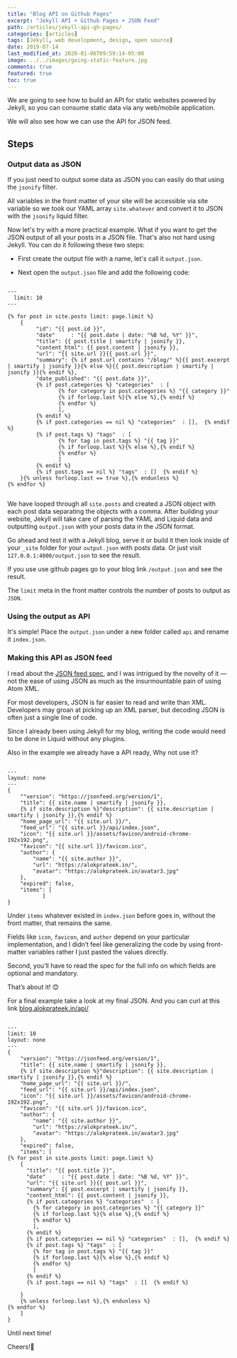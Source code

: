```yaml
---
title: "Blog API on Github Pages"
excerpt: "Jekyll API + Github Pages + JSON Feed"
path: /articles/jekyll-api-gh-pages/
categories: [articles]
tags: [Jekyll, web development, design, open source]
date: 2019-07-14
last_modified_at: 2020-01-06T09:59:14-05:00
image: ../../images/going-static-feature.jpg
comments: true
featured: true
toc: true
---
```


We are going to see how to build an API for static websites powered by Jekyll, so you can consume static data via any web/mobile application.

We will also see how we can use the API for JSON feed.

## Steps

### Output data as JSON

If you just need to output some data as JSON you can easily do that using the `jsonify` filter.

All variables in the front matter of your site will be accessible via site variable so we took our YAML array `site.whatever` and convert it to JSON with the `jsonify` liquid filter.

Now let's try with a more practical example. What if you want to get the JSON output of all your posts in a JSON file. That's also not hard using Jekyll. You can do it following these two steps:

- First create the output file with a name, let's call it `output.json`.

- Next open the `output.json` file and add the following code:

```liquid

---
  limit: 10
---

{% for post in site.posts limit: page.limit %}
    {
         "id": "{{ post.id }}",
         "date"     : "{{ post.date | date: "%B %d, %Y" }}",
         "title": {{ post.title | smartify | jsonify }},
         "content_html": {{ post.content | jsonify }},
         "url": "{{ site.url }}{{ post.url }}",
         "summary": {% if post.url contains "/blog/" %}{{ post.excerpt | smartify | jsonify }}{% else %}{{ post.description | smartify | jsonify }}{% endif %},
         "date_published": "{{ post.date }}",
         {% if post.categories %} "categories"  : [
                {% for category in post.categories %} "{{ category }}"
                {% if forloop.last %}{% else %},{% endif %}
                {% endfor %}
                ],
         {% endif %}
         {% if post.categories == nil %} "categories"  : [],  {% endif %}
         {% if post.tags %} "tags"  : [
                {% for tag in post.tags %} "{{ tag }}"
                {% if forloop.last %}{% else %},{% endif %}
                {% endfor %}
                ]
         {% endif %}
         {% if post.tags == nil %} "tags"  : []  {% endif %}
    }{% unless forloop.last == true %},{% endunless %}
{% endfor %}


```

We have looped through all `site.posts` and created a JSON object with each post data separating the objects with a comma. After building your website, Jekyll will take care of parsing the YAML and Liquid data and outputting `output.json` with your posts data in the JSON format.

Go ahead and test it with a Jekyll blog, serve it or build it then look inside of your `_site` folder for your `output.json` with posts data. Or just visit `127.0.0.1:4000/output.json` to see the result.

If you use use github pages go to your blog link `/output.json` and see the result.

The `limit` meta in the front matter controls the number of posts to output as `JSON`.

### Using the output as API

It's simple! Place the `output.json` under a new folder called `api` and rename it `index.json`.

### Making this API as JSON feed

I read about the [JSON feed spec](https://jsonfeed.org/version/1), and I was intrigued by the novelty of it — not the ease of using JSON as much as the insurmountable pain of using Atom XML.

For most developers, JSON is far easier to read and write than XML. Developers may groan at picking up an XML parser, but decoding JSON is often just a single line of code.

Since I already been using Jekyll for my blog, writing the code would need to be done in Liquid without any plugins.

Also in the example we already have a API ready, Why not use it?

```liquid

---
layout: none
---
{
    ""version": "https://jsonfeed.org/version/1",
    "title": {{ site.name | smartify | jsonify }},
    {% if site.description %}"description": {{ site.description | smartify | jsonify }},{% endif %}
    "home_page_url": "{{ site.url }}/",
    "feed_url": "{{ site.url }}/api/index.json",
    "icon": "{{ site.url }}/assets/favicon/android-chrome-192x192.png",
    "favicon": "{{ site.url }}/favicon.ico",
    "author": {
        "name": "{{ site.author }}",
        "url": "https://alokprateek.in/",
        "avatar": "https://alokprateek.in/avatar3.jpg"
    },
    "expired": false,
    "items": [
           ]
}

```

Under `items` whatever existed in `index.json` before goes in, without the front matter, that remains the same.

Fields like `icon`, `favicon`, and `author` depend on your particular implementation, and I didn’t feel like generalizing the code by using front-matter variables rather I just pasted the values directly.

Second, you’ll have to read the spec for the full info on which fields are optional and mandatory.

That’s about it! 😊

For a final example take a look at my final JSON. And you can curl at this link [blog.alokprateek.in/api/](https://blog.alokprateek.in/api/)

```liquid

---
limit: 10
layout: none
---
{
    "version": "https://jsonfeed.org/version/1",
    "title": {{ site.name | smartify | jsonify }},
    {% if site.description %}"description": {{ site.description | smartify | jsonify }},{% endif %}
    "home_page_url": "{{ site.url }}/",
    "feed_url": "{{ site.url }}/api/index.json",
    "icon": "{{ site.url }}/assets/favicon/android-chrome-192x192.png",
    "favicon": "{{ site.url }}/favicon.ico",
    "author": {
        "name": "{{ site.author }}",
        "url": "https://alokprateek.in/",
        "avatar": "https://alokprateek.in/avatar3.jpg"
    },
    "expired": false,
    "items": [
{% for post in site.posts limit: page.limit %}
    {
      "title": "{{ post.title }}",
      "date"     : "{{ post.date | date: "%B %d, %Y" }}",
      "url": "{{ site.url }}{{ post.url }}",
      "summary": {{ post.excerpt | smartify | jsonify }},
      "content_html": {{ post.content | jsonify }},
      {% if post.categories %} "categories"  : [
        {% for category in post.categories %} "{{ category }}"
        {% if forloop.last %}{% else %},{% endif %}
        {% endfor %}
        ],
      {% endif %}
      {% if post.categories == nil %} "categories"  : [],  {% endif %}
      {% if post.tags %} "tags"  : [
        {% for tag in post.tags %} "{{ tag }}"
        {% if forloop.last %}{% else %},{% endif %}
        {% endfor %}
        ]
      {% endif %}
      {% if post.tags == nil %} "tags"  : []  {% endif %}

    }
    {% unless forloop.last %},{% endunless %}
{% endfor %}
    ]
}

```

Until next time!

Cheers!🍻
